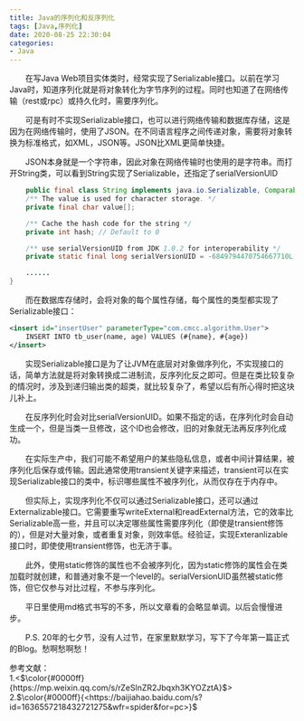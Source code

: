```yaml
---
title: Java的序列化和反序列化
tags: [Java,序列化]
date: 2020-08-25 22:30:04
categories:
- Java
---
```


&emsp;&emsp;在写Java Web项目实体类时，经常实现了Serializable接口。以前在学习Java时，知道序列化就是将对象转化为字节序列的过程。同时也知道了在网络传输（rest或rpc）或持久化时，需要序列化。

&emsp;&emsp;可是有时不实现Serializable接口，也可以进行网络传输和数据库存储，这是因为在网络传输时，使用了JSON。在不同语言程序之间传递对象，需要将对象转换为标准格式，如XML，JSON等。JSON比XML更简单快捷。

&emsp;&emsp;JSON本身就是一个字符串，因此对象在网络传输时也使用的是字符串。而打开String类，可以看到String实现了Serializable，还指定了serialVersionUID
	
```java
	public final class String implements java.io.Serializable, Comparable<String>, CharSequence {
    /** The value is used for character storage. */
    private final char value[];

    /** Cache the hash code for the string */
    private int hash; // Default to 0

    /** use serialVersionUID from JDK 1.0.2 for interoperability */
    private static final long serialVersionUID = -6849794470754667710L;

    ......
}
```
&emsp;&emsp;而在数据库存储时，会将对象的每个属性存储，每个属性的类型都实现了Serializable接口：
```xml
<insert id="insertUser" parameterType="com.cmcc.algorithm.User">
    INSERT INTO tb_user(name, age) VALUES (#{name}, #{age})
</insert>
```

&emsp;&emsp;实现Serializable接口是为了让JVM在底层对对象做序列化，不实现接口的话，简单方法就是将对象转换成二进制流，反序列化反之即可。但是在类比较复杂的情况时，涉及到递归输出类的超类，就比较复杂了，希望以后有所心得时把这块儿补上。

&emsp;&emsp;在反序列化时会对比serialVersionUID。如果不指定的话，在序列化时会自动生成一个，但是当类一旦修改，这个ID也会修改，旧的对象就无法再反序列化成功。

&emsp;&emsp;在实际生产中，我们可能不希望用户的某些隐私信息，或者中间计算结果，被序列化后保存或传输。因此通常使用transient关键字来描述，transient可以在实现Serializable接口的类中，标识哪些属性不被序列化，从而仅存在于内存中。

&emsp;&emsp;但实际上，实现序列化不仅可以通过Serializable接口，还可以通过Externalizable接口。它需要重写writeExternal和readExternal方法，它的效率比Serializable高一些，并且可以决定哪些属性需要序列化（即使是transient修饰的），但是对大量对象，或者重复对象，则效率低。经验证，实现Exteranlizable接口时，即使使用transient修饰，也无济于事。

&emsp;&emsp;此外，使用static修饰的属性也不会被序列化，因为static修饰的属性会在类加载时就创建，和普通对象不是一个level的。serialVersionUID虽然被static修饰，但它仅参与对比过程，不参与序列化。

&emsp;&emsp;平日里使用md格式书写的不多，所以文章看的会略显单调。以后会慢慢进步。

&emsp;&emsp;P.S. 20年的七夕节，没有人过节，在家里默默学习，写下了今年第一篇正式的Blog。愁啊愁啊愁！

参考文献：  
1.<$\color{#0000ff}{https://mp.weixin.qq.com/s/rZeSlnZR2Jbqxh3KYOZztA}$>  
2.$\color{#0000ff}{<https://baijiahao.baidu.com/s?id=1636557218432721275&wfr=spider&for=pc>}$